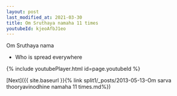 ```yaml
---
layout: post
last_modified_at: 2021-03-30
title: Om Sruthaya namaha 11 times
youtubeId: kjeoAfbJ1eo
---
```

 
 
Om Sruthaya nama 
 
 -  Who is spread everywhere 
 
  
 
  
 
 
 
 
 
 


{% include youtubePlayer.html id=page.youtubeId %}
 
[Next]({{ site.baseurl }}{% link  split1/_posts/2013-05-13-Om sarva thooryavinodhine namaha 11 times.md%})
 
